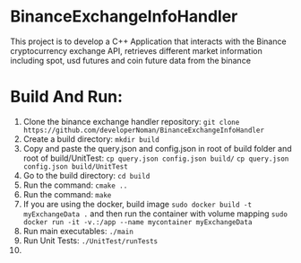 # BinanceExchangeInfoHandler
<p>This project is to develop a C++ Application that interacts with the Binance cryptocurrency exchange API, retrieves different market information including spot, usd futures and coin future data from the binance</p>

# Build And Run:

1. Clone the binance exchange handler repository: `git clone https://github.com/developerNoman/BinanceExchangeInfoHandler`
2. Create a build directory: `mkdir build`
3. Copy and paste the query.json and config.json in root of build folder and root of build/UnitTest: `cp query.json config.json build/` `cp query.json config.json build/UnitTest`
4. Go to the build directory: `cd build`
5. Run the command: `cmake ..`
6. Run the command: `make`
7. If you are using the docker, build image `sudo docker build -t myExchangeData .` and then run the container with volume mapping `sudo docker run -it -v.:/app --name mycontainer myExchangeData`
7. Run main executables: `./main`
8. Run Unit Tests: `./UnitTest/runTests`
9. 
